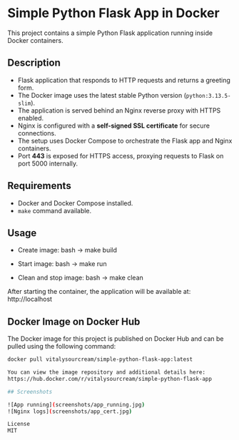 # Simple Python Flask App in Docker

This project contains a simple Python Flask application running inside Docker containers.

## Description

- Flask application that responds to HTTP requests and returns a greeting form.
- The Docker image uses the latest stable Python version (`python:3.13.5-slim`).
- The application is served behind an Nginx reverse proxy with HTTPS enabled.
- Nginx is configured with a **self-signed SSL certificate** for secure connections.
- The setup uses Docker Compose to orchestrate the Flask app and Nginx containers.
- Port **443** is exposed for HTTPS access, proxying requests to Flask on port 5000 internally.

## Requirements

- Docker and Docker Compose installed.
- `make` command available.

## Usage

- Create image:
bash -> make build

- Start image:
bash -> make run

- Clean and stop image:
bash -> make clean

After starting the container, the application will be available at:
http://localhost

## Docker Image on Docker Hub

The Docker image for this project is published on Docker Hub and can be pulled using the following command:

```bash
docker pull vitalysourcream/simple-python-flask-app:latest

You can view the image repository and additional details here:
https://hub.docker.com/r/vitalysourcream/simple-python-flask-app

## Screenshots

![App running](screenshots/app_running.jpg)
![Nginx logs](screenshots/app_cert.jpg)

License
MIT

